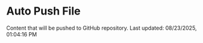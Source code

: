 # Auto Push File

Content that will be pushed to GitHub repository.
Last updated: 08/23/2025, 01:04:16 PM